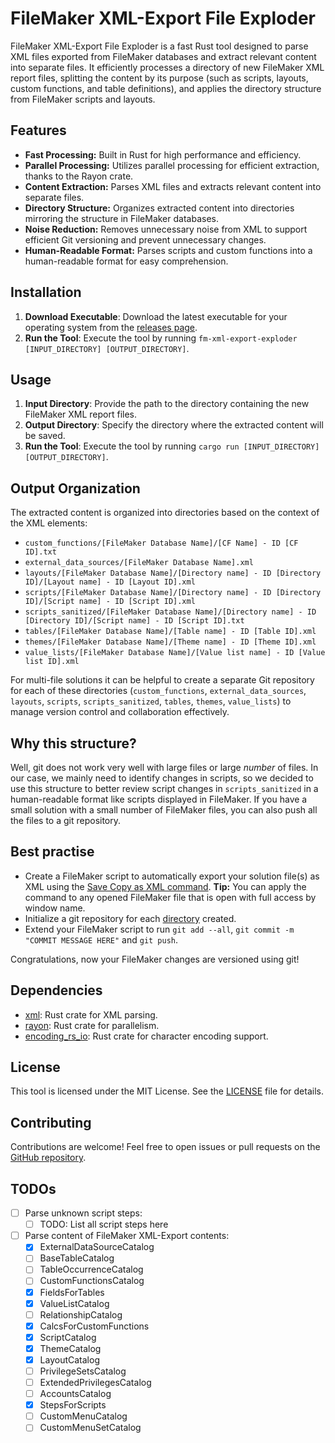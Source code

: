 # FileMaker XML-Export File Exploder

FileMaker XML-Export File Exploder is a fast Rust tool designed to parse XML files exported from FileMaker databases and
extract relevant content into separate files. It efficiently processes a directory of new FileMaker XML report files,
splitting the content by its purpose (such as scripts, layouts, custom functions, and table definitions), and applies
the directory structure from FileMaker scripts and layouts.

## Features

- **Fast Processing:** Built in Rust for high performance and efficiency.
- **Parallel Processing:** Utilizes parallel processing for efficient extraction, thanks to the Rayon crate.
- **Content Extraction:** Parses XML files and extracts relevant content into separate files.
- **Directory Structure:** Organizes extracted content into directories mirroring the structure in FileMaker databases.
- **Noise Reduction:** Removes unnecessary noise from XML to support efficient Git versioning and prevent unnecessary
  changes.
- **Human-Readable Format:** Parses scripts and custom functions into a human-readable format for easy comprehension.

## Installation

1. **Download Executable**: Download the latest executable for your operating system from
   the [releases page](https://github.com/BC-M/fm-xml-export-exploder/releases/latest).
2. **Run the Tool**: Execute the tool by running `fm-xml-export-exploder [INPUT_DIRECTORY] [OUTPUT_DIRECTORY]`.

## Usage

1. **Input Directory**: Provide the path to the directory containing the new FileMaker XML report files.
2. **Output Directory**: Specify the directory where the extracted content will be saved.
3. **Run the Tool**: Execute the tool by running `cargo run [INPUT_DIRECTORY] [OUTPUT_DIRECTORY]`.

## Output Organization

The extracted content is organized into directories based on the context of the XML elements:

- `custom_functions/[FileMaker Database Name]/[CF Name] - ID [CF ID].txt`
- `external_data_sources/[FileMaker Database Name].xml`
- `layouts/[FileMaker Database Name]/[Directory name] - ID [Directory ID]/[Layout name] - ID [Layout ID].xml`
- `scripts/[FileMaker Database Name]/[Directory name] - ID [Directory ID]/[Script name] - ID [Script ID].xml`
- `scripts_sanitized/[FileMaker Database Name]/[Directory name] - ID [Directory ID]/[Script name] - ID [Script ID].txt`
- `tables/[FileMaker Database Name]/[Table name] - ID [Table ID].xml`
- `themes/[FileMaker Database Name]/[Theme name] - ID [Theme ID].xml`
- `value_lists/[FileMaker Database Name]/[Value list name] - ID [Value list ID].xml`

For multi-file solutions it can be helpful to create a separate Git repository for each of these
directories (`custom_functions`, `external_data_sources`, `layouts`, `scripts`, `scripts_sanitized`, `tables`, `themes`, `value_lists`)
to manage version control and collaboration effectively.

## Why this structure?

Well, git does not work very well with large files or large *number* of files. In our case, we mainly need to identify
changes in scripts, so we decided to use this structure to better review script changes in `scripts_sanitized` in a
human-readable format like scripts displayed in FileMaker. If you have a small solution with a small number of FileMaker
files, you can also push all the files to a git repository.

## Best practise

- Create a FileMaker script to automatically export your solution file(s) as XML using the [Save Copy as XML
  command](https://help.claris.com/en/pro-help/content/save-a-copy-as-xml.html). __Tip:__ You can apply the command to
  any opened FileMaker file that is open with full access by window name.
- Initialize a git repository for each [directory](#output-organization) created.
- Extend your FileMaker script to run `git add --all`, `git commit -m "COMMIT MESSAGE HERE"` and `git push`.

Congratulations, now your FileMaker changes are versioned using git!

## Dependencies

- [xml](https://crates.io/crates/xml): Rust crate for XML parsing.
- [rayon](https://crates.io/crates/rayon): Rust crate for parallelism.
- [encoding_rs_io](https://crates.io/crates/encoding_rs_io): Rust crate for character encoding support.

## License

This tool is licensed under the MIT License. See the [LICENSE](LICENSE) file for details.

## Contributing

Contributions are welcome! Feel free to open issues or pull requests on
the [GitHub repository](https://github.com/BC-M/fm-xml-export-exploder).

## TODOs

- [ ] Parse unknown script steps:
    - [ ] TODO: List all script steps here
- [ ] Parse content of FileMaker XML-Export contents:
    - [x] ExternalDataSourceCatalog
    - [ ] BaseTableCatalog
    - [ ] TableOccurrenceCatalog
    - [ ] CustomFunctionsCatalog
    - [x] FieldsForTables
    - [x] ValueListCatalog
    - [ ] RelationshipCatalog
    - [x] CalcsForCustomFunctions
    - [x] ScriptCatalog
    - [x] ThemeCatalog
    - [x] LayoutCatalog
    - [ ] PrivilegeSetsCatalog
    - [ ] ExtendedPrivilegesCatalog
    - [ ] AccountsCatalog
    - [x] StepsForScripts
    - [ ] CustomMenuCatalog
    - [ ] CustomMenuSetCatalog
